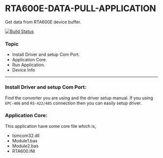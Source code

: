 # RTA600E-DATA-PULL-APPLICATION
Get data from RTA600E device buffer.

[![Build Status](https://travis-ci.org/joemccann/dillinger.svg?branch=master)](https://travis-ci.org/joemccann/dillinger)

### Topic
- Install Driver and setup Com Port.
- Application Core.
- Run Application.
- Device Info

---

### Install Driver and setup Com Port:

Find the converter you are using and the driver setup manual. If you using `EPC-406` and `RS-422/485` connection then you can easily setup driver.

### Application Core:

This application have some core file which is,
- tsmcom32.dll
- Module1.bas
- Module2.bas
- RTA600.INI
